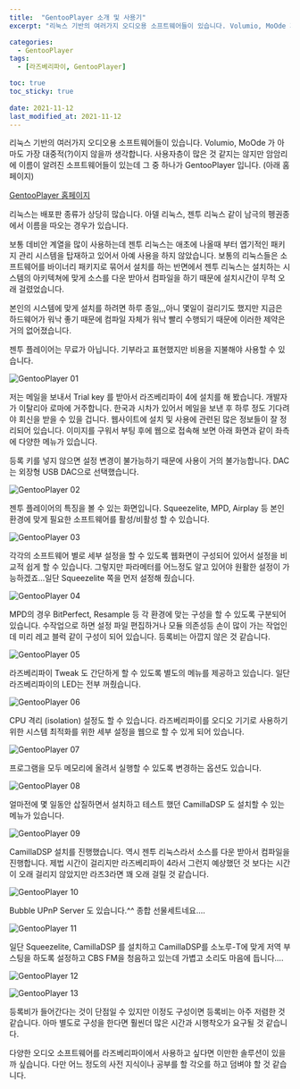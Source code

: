 ```yaml
---
title:  "GentooPlayer 소개 및 사용기"
excerpt: "리눅스 기반의 여러가지 오디오용 소프트웨어들이 있습니다. Volumio, MoOde 가 아마도 가장 대중적(?)이지 않을까 생각합니다. 사용자층이 많은 것 같지는 않지만 암암리에 이름이 알려진 소프트웨어들이 있는데 그 중 하나가 GentooPlayer 입니다."

categories:
  - GentooPlayer
tags:
  - [라즈베리파이, GentooPlayer]

toc: true
toc_sticky: true
 
date: 2021-11-12
last_modified_at: 2021-11-12
---
```

리눅스 기반의 여러가지 오디오용 소프트웨어들이 있습니다. Volumio, MoOde 가 아마도 가장 대중적(?)이지 않을까 생각합니다. 사용자층이 많은 것 같지는 않지만 암암리에 이름이 알려진 소프트웨어들이 있는데 그 중 하나가 GentooPlayer 입니다. (아래 홈페이지) 

[GentooPlayer 홈페이지](https://gentooplayers.com/)

리눅스는 배포판 종류가 상당히 많습니다. 아델 리눅스, 젠투 리눅스 같이 남극의 펭권종에서 이름을 따오는 경우가 있습니다. ​

보통 데비안 계열을 많이 사용하는데 젠투 리눅스는 애초에 나올때 부터 엽기적인 패키지 관리 시스템을 탑재하고 있어서 아예 사용을 하지 않았습니다. 보통의 리눅스들은 소프트웨어를 바이너리 패키지로 묶어서 설치를 하는 반면에서 젠투 리눅스는 설치하는 시스템의 아키텍쳐에 맞게 소스를 다운 받아서 컴파일을 하기 때문에 설치시간이 무척 오래 걸렸었습니다. 

본인의 시스템에 맞게 설치를 하려면 하루 종일,,,아니 몇일이 걸리기도 했지만 지금은 하드웨어가 워낙 좋기 때문에 컴파일 자체가 워낙 빨리 수행되기 때문에 이러한 제약은 거의 없어졌습니다. 

젠투 플레이어는 무료가 아닙니다. 기부라고 표현했지만 비용을 지불해야 사용할 수 있습니다.

![GentooPlayer 01](/assets/images/GentooPlayer-01.png)

저는 메일을 보내서 Trial key 를 받아서 라즈베리파이 4에 설치를 해 봤습니다. 개발자가 이탈리아 로마에 거주합니다. 한국과 시차가 있어서 메일을 보낸 후 하루 정도 기다려야 회신을 받을 수 있을 겁니다.
​
웹사이트에 설치 및 사용에 관련된 많은 정보들이 잘 정리되어 있습니다. 이미지를 구워서 부팅 후에 웹으로 접속해 보면  아래 화면과 같이 좌측에 다양한 메뉴가 있습니다. 

등록 키를 넣지 않으면 설정 변경이 불가능하기 때문에 사용이 거의 불가능합니다. DAC는 외장형 USB DAC으로 선택했습니다.

![GentooPlayer 02](/assets/images/GentooPlayer-02.png)

젠투 플레이어의 특징을 볼 수 있는 화면입니다. Squeezelite, MPD, Airplay 등 본인 환경에 맞게 필요한 소프트웨어를 활성/비활성 할 수 있습니다.

![GentooPlayer 03](/assets/images/GentooPlayer-03.png)

각각의 소프트웨어 별로 세부 설정을 할 수 있도록 웹화면이 구성되어 있어서 설정을 비교적 쉽게 할 수 있습니다. 그렇지만 파라메터를 어느정도 알고 있어야 원활한 설정이 가능하겠죠...일단 Squeezelite 쪽을 먼저 설정해 줬습니다.

![GentooPlayer 04](/assets/images/GentooPlayer-04.png)

MPD의 경우 BitPerfect, Resample 등 각 환경에 맞는 구성을 할 수 있도록 구분되어 있습니다. 수작업으로 하면 설정 파일 편집하거나 모듈 의존성등 손이 많이 가는 작업인데 미리 레고 블럭 같이 구성이 되어 있습니다. 등록비는 아깝지 않은 것 같습니다.

![GentooPlayer 05](/assets/images/GentooPlayer-05.png)

라즈베리파이 Tweak 도 간단하게 할 수 있도록 별도의 메뉴를 제공하고 있습니다. 일단 라즈베리파이의 LED는 전부 꺼줬습니다.

![GentooPlayer 06](/assets/images/GentooPlayer-06.png)

CPU 격리 (isolation) 설정도 할 수 있습니다. 라즈베리파이를 오디오 기기로 사용하기 위한 시스템 최적화를 위한 세부 설정을 웹으로 할 수 있게 되어 있습니다.

![GentooPlayer 07](/assets/images/GentooPlayer-07.png)

프로그램을 모두 메모리에 올려서 실행할 수 있도록 변경하는 옵션도 있습니다.

![GentooPlayer 08](/assets/images/GentooPlayer-08.png)

얼마전에 몇 일동안 삽질하면서 설치하고 테스트 했던 CamillaDSP 도 설치할 수 있는 메뉴가 있습니다. 

![GentooPlayer 09](/assets/images/GentooPlayer-09.png)

CamillaDSP 설치를 진행했습니다. 역시 젠투 리눅스라서 소스를 다운 받아서 컴파일을 진행합니다. 제법 시간이 걸리지만 라즈베리파이 4라서 그런지 예상했던 것 보다는 시간이 오래 걸리지 않았지만 라즈3라면 꽤 오래 걸릴 것 같습니다.

![GentooPlayer 10](/assets/images/GentooPlayer-10.png)

Bubble UPnP Server 도 있습니다.^^ 종합 선물세트네요....

![GentooPlayer 11](/assets/images/GentooPlayer-11.png)

일단 Squeezelite, CamillaDSP 를 설치하고 CamillaDSP를 소노루-T에 맞게 저역 부스팅을 하도록 설정하고 CBS FM을 청음하고 있는데 가볍고 소리도 마음에 듭니다....

![GentooPlayer 12](/assets/images/GentooPlayer-12.png)

![GentooPlayer 13](/assets/images/GentooPlayer-13.png)

등록비가 들어간다는 것이 단점일 수 있지만 이정도 구성이면 등록비는 아주 저렴한 것 같습니다. 아마 별도로 구성을 한다면 훨씬더 많은 시간과 시행착오가 요구될 것 같습니다. 

다양한 오디오 소프트웨어를 라즈베리파이에서 사용하고 싶다면 이만한 솔루션이 있을까 싶습니다. 다만 어느 정도의 사전 지식이나 공부를 할 각오를 하고 덤벼야 할 것 같습니다.